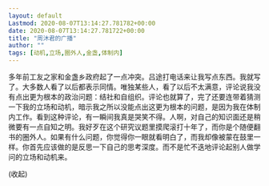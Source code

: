 ```yaml
---
layout: default
Lastmod: 2020-08-07T13:14:27.781782+00:00
date: 2020-08-07T13:14:27.781722+00:00
title: "周沐君的广播"
author: ""
tags: [动机,立场,圈外人,金盏,体制内]
---
```


多年前工友之家和金盏乡政府起了一点冲突。吕途打电话来让我写点东西。我就写了。大多数人看了以后都表示同情。唯独某些人，看了以后不太满意，评论说我没有点出更为根本的政治问题：结社和自组织。评论也就算了，完了还要连带着猜测一下我的立场和动机，暗示我之所以没能点出这更为根本的问题，是因为我在体制内工作。看到这种评论，有一瞬间我真是哭笑不得。人啊，对自己的知识面还是稍微要有一点自知之明。我好歹在这个研究议题里摸爬滚打十年了，而你是个随便翻书的圈外人。如果有什么问题，你觉得你一眼就看明白了，而我却像被蒙在鼓里一样。你首先应该做的是反思一下自己的思考深度。而不是忙不迭地评论起别人做学问的立场和动机来。

(收起)

